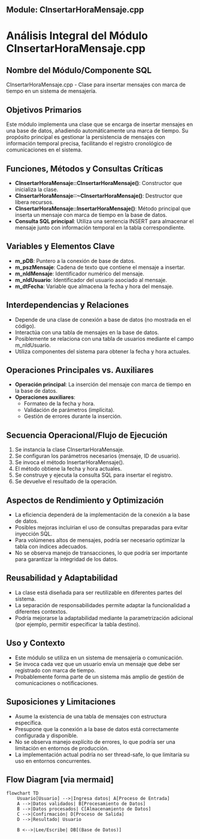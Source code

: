 ## Module: CInsertarHoraMensaje.cpp
# Análisis Integral del Módulo CInsertarHoraMensaje.cpp

## Nombre del Módulo/Componente SQL
CInsertarHoraMensaje.cpp - Clase para insertar mensajes con marca de tiempo en un sistema de mensajería.

## Objetivos Primarios
Este módulo implementa una clase que se encarga de insertar mensajes en una base de datos, añadiendo automáticamente una marca de tiempo. Su propósito principal es gestionar la persistencia de mensajes con información temporal precisa, facilitando el registro cronológico de comunicaciones en el sistema.

## Funciones, Métodos y Consultas Críticas
- **CInsertarHoraMensaje::CInsertarHoraMensaje()**: Constructor que inicializa la clase.
- **CInsertarHoraMensaje::~CInsertarHoraMensaje()**: Destructor que libera recursos.
- **CInsertarHoraMensaje::InsertarHoraMensaje()**: Método principal que inserta un mensaje con marca de tiempo en la base de datos.
- **Consulta SQL principal**: Utiliza una sentencia INSERT para almacenar el mensaje junto con información temporal en la tabla correspondiente.

## Variables y Elementos Clave
- **m_pDB**: Puntero a la conexión de base de datos.
- **m_pszMensaje**: Cadena de texto que contiene el mensaje a insertar.
- **m_nIdMensaje**: Identificador numérico del mensaje.
- **m_nIdUsuario**: Identificador del usuario asociado al mensaje.
- **m_dtFecha**: Variable que almacena la fecha y hora del mensaje.

## Interdependencias y Relaciones
- Depende de una clase de conexión a base de datos (no mostrada en el código).
- Interactúa con una tabla de mensajes en la base de datos.
- Posiblemente se relaciona con una tabla de usuarios mediante el campo m_nIdUsuario.
- Utiliza componentes del sistema para obtener la fecha y hora actuales.

## Operaciones Principales vs. Auxiliares
- **Operación principal**: La inserción del mensaje con marca de tiempo en la base de datos.
- **Operaciones auxiliares**: 
  - Formateo de la fecha y hora.
  - Validación de parámetros (implícita).
  - Gestión de errores durante la inserción.

## Secuencia Operacional/Flujo de Ejecución
1. Se instancia la clase CInsertarHoraMensaje.
2. Se configuran los parámetros necesarios (mensaje, ID de usuario).
3. Se invoca el método InsertarHoraMensaje().
4. El método obtiene la fecha y hora actuales.
5. Se construye y ejecuta la consulta SQL para insertar el registro.
6. Se devuelve el resultado de la operación.

## Aspectos de Rendimiento y Optimización
- La eficiencia dependerá de la implementación de la conexión a la base de datos.
- Posibles mejoras incluirían el uso de consultas preparadas para evitar inyección SQL.
- Para volúmenes altos de mensajes, podría ser necesario optimizar la tabla con índices adecuados.
- No se observa manejo de transacciones, lo que podría ser importante para garantizar la integridad de los datos.

## Reusabilidad y Adaptabilidad
- La clase está diseñada para ser reutilizable en diferentes partes del sistema.
- La separación de responsabilidades permite adaptar la funcionalidad a diferentes contextos.
- Podría mejorarse la adaptabilidad mediante la parametrización adicional (por ejemplo, permitir especificar la tabla destino).

## Uso y Contexto
- Este módulo se utiliza en un sistema de mensajería o comunicación.
- Se invoca cada vez que un usuario envía un mensaje que debe ser registrado con marca de tiempo.
- Probablemente forma parte de un sistema más amplio de gestión de comunicaciones o notificaciones.

## Suposiciones y Limitaciones
- Asume la existencia de una tabla de mensajes con estructura específica.
- Presupone que la conexión a la base de datos está correctamente configurada y disponible.
- No se observa manejo explícito de errores, lo que podría ser una limitación en entornos de producción.
- La implementación actual podría no ser thread-safe, lo que limitaría su uso en entornos concurrentes.
## Flow Diagram [via mermaid]
```mermaid
flowchart TD
    Usuario[Usuario] -->|Ingresa datos| A[Proceso de Entrada]
    A -->|Datos validados| B[Procesamiento de Datos]
    B -->|Datos procesados| C[Almacenamiento de Datos]
    C -->|Confirmación| D[Proceso de Salida]
    D -->|Resultado| Usuario
    
    B <-->|Lee/Escribe| DB[(Base de Datos)]
```

